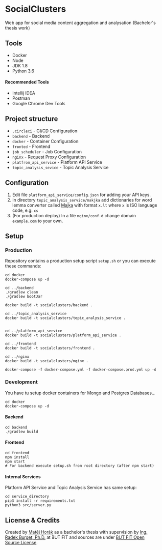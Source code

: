 # SocialClusters
Web app for social media content aggregation and analysation (Bachelor's thesis work)

## Tools

- Docker
- Node
- JDK 1.8
- Python 3.6

#### Recommended Tools

- Intellij IDEA
- Postman
- Google Chrome Dev Tools

## Project structure

- `.circleci` - CI/CD Configuration
- `backend` - Backend
- `docker` - Container Configuration
- `fronted` - Frontend
- `job_scheduler` - Job Configuration
- `nginx` - Request Proxy Configuration
- `platfrom_api_service` - Platform API Service
- `topic_analysis_sevice` - Topic Analysis Service

## Configuration

1. Edit file `platform_api_service/config.json` for adding your API keys.
2. In directory `topic_analysis_service/makjka` add dictionaries for word lemma converter called [Majka](https://nlp.fi.muni.cz/ma/) with format `x.lt` where `x` is ISO language code, e.g. `cs`
3. (For production deploy) In a file `nginx/conf.d` change domain `example.com` to your own. 

## Setup




### Production
Repository contains a production setup script `setup.sh` or you can execute these commands:
```$xslt
cd docker
docker-compose up -d

cd ../backend
./gradlew clean
./gradlew bootJar

docker build -t socialclusters/backend .

cd ../topic_analysis_service
docker build -t socialclusters/topic_analysis_service .


cd ../platform_api_service
docker build -t socialclusters/platform_api_service .

cd ../frontend
docker build -t socialclusters/frontend .

cd ../nginx
docker build -t socialclusters/nginx .

docker-compose -f docker-compose.yml -f docker-compose.prod.yml up -d

```

### Development

You have tu setup docker containers for Mongo and Postgres Databases... 
```$xslt
cd docker
docker-compose up -d
```

#### Backend
```$xslt
cd backend
./gradlew build
```

 
 #### Frontend
 ```$xslt
 cd frontend
 npm install
 npm start
 # For backend execute setup.sh from root directory (after npm start)
 ```
 
 #### Internal Services
 Platform API Service and Topic Analysis Service has same setup:
 ```$xslt
 cd service_directory
 pip3 install -r requirements.txt
 python3 src/server.py
 ```


## License & Credits

Created by [Matěj Horák](https://horm.cz) as a bachelor's thesis with supervision by [Ing. Radek Burget, Ph.D.](http://www.fit.vutbr.cz/~burgetr/index.php.cs) at BUT FIT and sources are under [BUT FIT Open Source License](https://github.com/Horm/socialclusters/blob/master/LICENSE).


